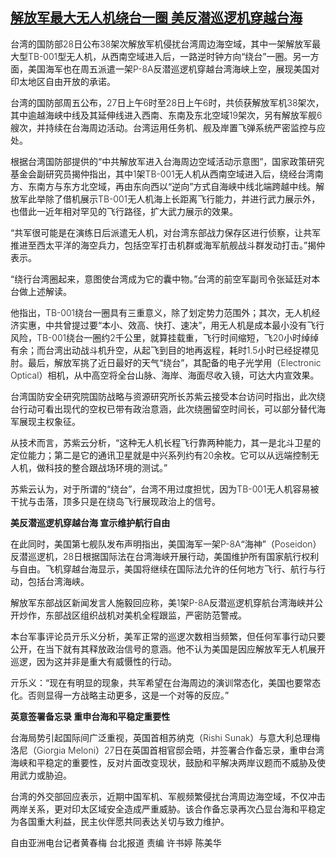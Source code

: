 <!--1682671091000-->
[解放军最大无人机绕台一圈 美反潜巡逻机穿越台海](https://www.rfa.org/mandarin/yataibaodao/gangtai/hcm-04282023043506.html)
------

<p></p><p><span style="font-weight: 400;">台湾的国防部</span><span style="font-weight: 300;">28</span><span style="font-weight: 400;">日公布</span><span style="font-weight: 300;">38</span><span style="font-weight: 400;">架次解放军机侵扰台湾周边海空域，其中一架解放军最大型</span><span style="font-weight: 300;">TB-001</span><span style="font-weight: 400;">型无人机，从西南空域进入后，一路逆时钟方向</span><span style="font-weight: 400;">“</span><span style="font-weight: 400;">绕台</span><span style="font-weight: 400;">”</span><span style="font-weight: 400;">一圈。另一方面，美国海军也在周五派遣一架</span><span style="font-weight: 300;">P-8A</span><span style="font-weight: 400;">反潜巡逻机穿越台湾海峡上空，展现美国对印太地区自由开放的承诺。</span></p><p><span style="font-weight: 400;">台湾的国防部周五公布，</span><span style="font-weight: 300;">27</span><span style="font-weight: 400;">日上午</span><span style="font-weight: 300;">6</span><span style="font-weight: 400;">时至</span><span style="font-weight: 300;">28</span><span style="font-weight: 400;">日上午</span><span style="font-weight: 300;">6</span><span style="font-weight: 400;">时，共侦获解放军机</span><span style="font-weight: 300;">38</span><span style="font-weight: 400;">架次，其中逾越海峡中线及其延伸线进入西南、东南及东北空域</span><span style="font-weight: 300;">19</span><span style="font-weight: 400;">架次，另有解放军舰</span><span style="font-weight: 300;">6</span><span style="font-weight: 400;">艘次，并持续在台海周边活动。台湾运用任务机、舰及岸置飞弹系统严密监控与应处。</span></p><p></p><p><span style="font-weight: 400;">根据台湾国防部提供的</span><span style="font-weight: 400;">“</span><span style="font-weight: 400;">中共解放军进入台海周边空域活动示意图</span><span style="font-weight: 400;">”</span><span style="font-weight: 400;">，国家政策研究基金会副研究员揭仲指出，其中</span><span style="font-weight: 300;">1</span><span style="font-weight: 400;">架</span><span style="font-weight: 300;">TB-001</span><span style="font-weight: 400;">无人机从西南空域进入后，绕经台湾南方、东南方与东方北空域，再由东向西以</span><span style="font-weight: 400;">“</span><span style="font-weight: 400;">逆向</span><span style="font-weight: 400;">”</span><span style="font-weight: 400;">方式自海峡中线北端跨越中线。解放军此举除了借机展示</span><span style="font-weight: 300;">TB-001</span><span style="font-weight: 400;">无人机海上长距离飞行能力，并进行武力展示外，也借此一近年相对罕见的飞行路径，扩大武力展示的效果。</span></p><p></p><p><span style="font-weight: 400;">“</span><span style="font-weight: 400;">共军很可能是在演练日后派遣无人机，对台湾东部战力保存区进行侦察，让共军推进至西太平洋的海空兵力，包括空军打击机群或海军航舰战斗群发动打击。</span><span style="font-weight: 400;">”</span><span style="font-weight: 400;">揭仲表示。</span></p><p></p><p><span style="font-weight: 400;">“</span><span style="font-weight: 400;">绕行台湾圈起来，意图使台湾成为它的囊中物。</span><span style="font-weight: 400;">”</span><span style="font-weight: 400;">台湾的前空军副司令张延廷对本台做上述解读。</span></p><p></p><p><span style="font-weight: 400;">他指出，</span><span style="font-weight: 300;">TB-001</span><span style="font-weight: 400;">绕台一圈具有三重意义，除了划定势力范围外；其次，无人机经济实惠，中共曾提过要</span><span style="font-weight: 400;">“</span><span style="font-weight: 400;">本小、效高、快打、速决</span><span style="font-weight: 400;">”</span><span style="font-weight: 400;">，用无人机是成本最小没有飞行风险，</span><span style="font-weight: 300;">TB-001</span><span style="font-weight: 400;">绕台一圈约</span><span style="font-weight: 300;">2</span><span style="font-weight: 400;">千公里，就算挂载重，飞行时间缩短，飞</span><span style="font-weight: 300;">20</span><span style="font-weight: 400;">小时绰绰有余；而台湾出动战斗机升空，从起飞到目的地再返程，耗时</span><span style="font-weight: 300;">1.5</span><span style="font-weight: 400;">小时已经捉襟见肘。最后，解放军挑了近日最好的天气</span><span style="font-weight: 400;">“</span><span style="font-weight: 400;">绕台</span><span style="font-weight: 400;">”</span><span style="font-weight: 400;">，其配备的电子光学用</span><span style="font-weight: 300;">（Electronic Optical）</span><span style="font-weight: 400;">相机，从中高空将全台山脉、海岸、海面尽收入镜，可达大内宣效果。</span></p><p><span style="font-weight: 400;">台湾国防安全研究院国防战略与资源研究所长苏紫云接受本台访问时指出，此次绕台行动可看出现代的空权已带有政治意涵，此次绕圈留空时间长，可以部分替代海军展现主权象征。</span></p><p><span style="font-weight: 400;">从技术而言，苏紫云分析，</span><span style="font-weight: 400;">“</span><span style="font-weight: 400;">这种无人机长程飞行靠两种能力，其一是北斗卫星的定位能力；第二是它的通讯卫星就是中兴系列约有</span><span style="font-weight: 300;">20</span><span style="font-weight: 400;">余枚。它可以从远端控制无人机，做科技的整合跟战场环境的测试。</span><span style="font-weight: 400;">”</span></p><p><span style="font-weight: 400;">苏紫云认为，对于所谓的</span><span style="font-weight: 400;">“</span><span style="font-weight: 400;">绕台</span><span style="font-weight: 400;">”，</span><span style="font-weight: 400;">台湾不用过度担忧，因为</span><span style="font-weight: 300;">TB-001</span><span style="font-weight: 400;">无人机容易被干扰与击落，顶多只是在绕岛飞行展现政治上的信号。</span></p><p><strong>美反潜巡逻机穿越台海 宣示维护航行自由</strong></p><p><span style="font-weight: 400;">在此同时，美国第七舰队发布声明指出，美国海军一架</span><span style="font-weight: 300;">P-8A</span><span style="font-weight: 400;">“</span><span style="font-weight: 400;">海神</span><span style="font-weight: 400;">”</span><span style="font-weight: 300;">（Poseidon）</span><span style="font-weight: 400;">反潜巡逻机，</span><span style="font-weight: 300;">28</span><span style="font-weight: 400;">日根据国际法在台湾海峡开展行动，美国维护所有国家航行权利与自由。飞机穿越台海显示，美国将继续在国际法允许的任何地方飞行、航行与行动，包括台湾海峡。</span></p><p><span style="font-weight: 400;">解放军东部战区新闻发言人施毅回应称，美</span><span style="font-weight: 300;">1</span><span style="font-weight: 400;">架</span><span style="font-weight: 300;">P-8A</span><span style="font-weight: 400;">反潜巡逻机穿航台湾海峡并公开炒作，东部战区组织战机对美机全程跟监，严密防范警戒。</span></p><p><span style="font-weight: 400;">本台军事评论员亓乐义分析，美军正常的巡逻次数相当频繁，但任何军事行动只要公开，在当下就有其释放政治信号的意涵。他不认为美国是因应解放军无人机展开巡逻，因为这并非是重大有威慑性的行动。</span></p><p><span style="font-weight: 400;">亓乐义：</span><span style="font-weight: 400;">“</span><span style="font-weight: 400;">现在有明显的现象，共军希望在台海周边的演训常态化，美国也要常态化。否则显得一方战略主动更多，这是一个对等的反应。</span><span style="font-weight: 400;">”</span></p><p><strong>英意签署备忘录 重申台海和平稳定重要性</strong></p><p><span style="font-weight: 400;">台海局势引起国际间广泛重视，英国首相苏纳克（</span><span style="font-weight: 300;">Rishi Sunak</span><span style="font-weight: 400;">）与意大利总理梅洛尼</span><span style="font-weight: 300;">（Giorgia Meloni</span><span style="font-weight: 400;">）</span><span style="font-weight: 300;">27</span><span style="font-weight: 400;">日在英国首相官邸会晤，并签署合作备忘录，重申台湾海峡和平稳定的重要性，反对片面改变现状，鼓励和平解决两岸议题而不威胁及使用武力或胁迫。</span></p><p><span style="font-weight: 400;">台湾的外交部回应表示，近期中国军机、军舰频繁侵扰台湾周边海空域，不仅冲击两岸关系，更对印太区域安全造成严重威胁。该合作备忘录再次凸显台海和平稳定为各国重大利益，民主伙伴愿共同表达关切与致力维护。</span></p><p><span style="font-weight: 400;">自由亚洲电台记者黄春梅</span> <span style="font-weight: 400;">台北报道</span><span style="font-weight: 300;"> 责编 许书婷 陈美华   </span></p><p><br style="font-weight: 400;"/><br style="font-weight: 400;"/></p>
